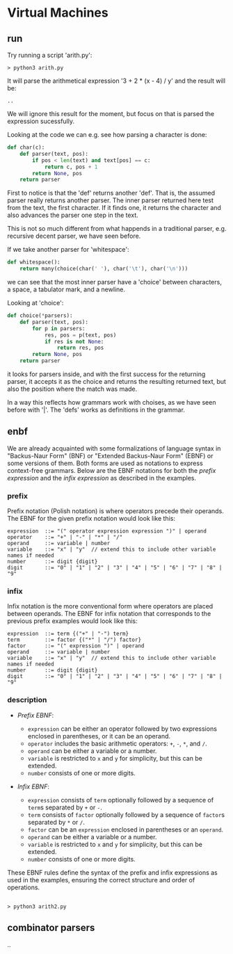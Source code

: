 # Virtual Machines

## run

Try running a script 'arith.py':

```shell
> python3 arith.py
```

It will parse the arithmetical expression '3 + 2 * (x - 4) / y' and
the result will be:

```shell
..
```

We will ignore this result for the moment, but focus on that is
parsed the expression sucessfully.

Looking at the code we can e.g. see how parsing a character is done:

```python
def char(c):
    def parser(text, pos):
        if pos < len(text) and text[pos] == c:
            return c, pos + 1
        return None, pos
    return parser
```

First to notice is that the 'def' returns another 'def'. That is, the
assumed parser really returns another parser. The inner parser returned
here test from the text, the first character. If it finds one, it
returns the character and also advances the parser one step in the text.

This is not so much different from what happends in a traditional 
parser, e.g. recursive decent parser, we have seen before.

If we take another parser for 'whitespace':

```python
def whitespace():
    return many(choice(char(' '), char('\t'), char('\n')))
```

we can see that the most inner parser have a 'choice' between
characters, a space, a tabulator mark, and a newline.

Looking at 'choice':

```python
def choice(*parsers):
    def parser(text, pos):
        for p in parsers:
            res, pos = p(text, pos)
            if res is not None:
                return res, pos
        return None, pos
    return parser
```

it looks for parsers inside, and with the first
success for the returning parser, it accepts it
as the choice and returns the resulting returned
text, but also the position where the match was made.

In a way this reflects how grammars work with
choises, as we have seen before with '|'. The 'defs'
works as definitions in the grammar.


## enbf

We are already acquainted with some formalizations of
language syntax in "Backus-Naur Form" (BNF) or
"Extended Backus-Naur Form" (EBNF) or some versions
of them. Both forms are used as notations to express
context-free grammars. Below are the EBNF notations
for both the *prefix expression* and the
*infix expression* as described in the examples.


### prefix

Prefix notation (Polish notation) is where operators precede their
operands. The EBNF for the given prefix notation would look like this:

```ebnf
expression  ::= "(" operator expression expression ")" | operand
operator    ::= "+" | "-" | "*" | "/"
operand     ::= variable | number
variable    ::= "x" | "y"  // extend this to include other variable names if needed
number      ::= digit {digit}
digit       ::= "0" | "1" | "2" | "3" | "4" | "5" | "6" | "7" | "8" | "9"
```

### infix

Infix notation is the more conventional form where operators are
placed between operands. The EBNF for infix notation that corresponds
to the previous prefix examples would look like this:

```ebnf
expression  ::= term {("+" | "-") term}
term        ::= factor {("*" | "/") factor}
factor      ::= "(" expression ")" | operand
operand     ::= variable | number
variable    ::= "x" | "y"  // extend this to include other variable names if needed
number      ::= digit {digit}
digit       ::= "0" | "1" | "2" | "3" | "4" | "5" | "6" | "7" | "8" | "9"
```

### description

- *Prefix EBNF*:
  - `expression` can be either an operator followed by two expressions enclosed in parentheses, or it can be an operand.
  - `operator` includes the basic arithmetic operators: `+`, `-`, `*`, and `/`.
  - `operand` can be either a variable or a number.
  - `variable` is restricted to `x` and `y` for simplicity, but this can be extended.
  - `number` consists of one or more digits.

- *Infix EBNF*:
  - `expression` consists of `term` optionally followed by a sequence of `term`s separated by `+` or `-`.
  - `term` consists of `factor` optionally followed by a sequence of `factor`s separated by `*` or `/`.
  - `factor` can be an `expression` enclosed in parentheses or an `operand`.
  - `operand` can be either a variable or a number.
  - `variable` is restricted to `x` and `y` for simplicity, but this can be extended.
  - `number` consists of one or more digits.

These EBNF rules define the syntax of the prefix and infix expressions
as used in the examples, ensuring the correct structure and order of operations.


## 

```shell
> python3 arith2.py
```



## combinator parsers

..
